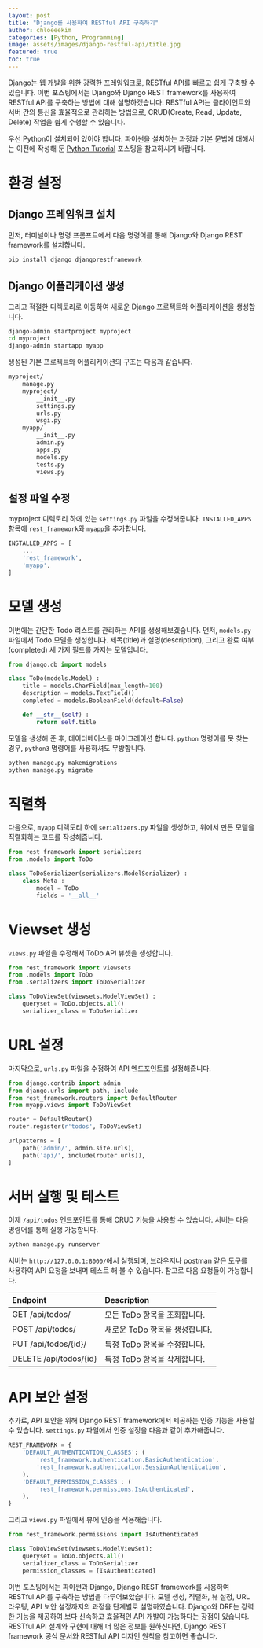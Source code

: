 ```yaml
---
layout: post
title: "Django를 사용하여 RESTful API 구축하기"
author: chloeeekim
categories: [Python, Programming]
image: assets/images/django-restful-api/title.jpg
featured: true
toc: true
---
```


Django는 웹 개발을 위한 강력한 프레임워크로, RESTful API를 빠르고 쉽게 구축할 수 있습니다. 이번 포스팅에서는 Django와 Django REST framework를 사용하여 RESTful API를 구축하는 방법에 대해 설명하겠습니다. RESTful API는 클라이언트와 서버 간의 통신을 효율적으로 관리하는 방법으로, CRUD(Create, Read, Update, Delete) 작업을 쉽게 수행할 수 있습니다.

우선 Python이 설치되어 있어야 합니다. 파이썬을 설치하는 과정과 기본 문법에 대해서는 이전에 작성해 둔 <a href="https://chloeeekim.github.io/python-tutorial/" target="_blank">Python Tutorial</a> 포스팅을 참고하시기 바랍니다.

# 환경 설정

## Django 프레임워크 설치

먼저, 터미널이나 명령 프롬프트에서 다음 명령어를 통해 Django와 Django REST framework를 설치합니다.

```bash
pip install django djangorestframework
```

## Django 어플리케이션 생성

그리고 적절한 디렉토리로 이동하여 새로운 Django 프로젝트와 어플리케이션을 생성합니다.

```bash
django-admin startproject myproject
cd myproject
django-admin startapp myapp
```

생성된 기본 프로젝트와 어플리케이션의 구조는 다음과 같습니다.

```markdown
myproject/
    manage.py
    myproject/
        __init__.py
        settings.py
        urls.py
        wsgi.py
    myapp/
        __init__.py
        admin.py
        apps.py
        models.py
        tests.py
        views.py
```

## 설정 파일 수정

myproject 디렉토리 하에 있는 `settings.py` 파일을 수정해줍니다. `INSTALLED_APPS` 항목에 `rest_framework`와 `myapp`을 추가합니다.

```python
INSTALLED_APPS = [
    ...
    'rest_framework',
    'myapp',
]
```

# 모델 생성

이번에는 간단한 Todo 리스트를 관리하는 API를 생성해보겠습니다. 먼저, `models.py` 파일에서 Todo 모델을 생성합니다. 제목(title)과 설명(description), 그리고 완료 여부(completed) 세 가지 필드를 가지는 모델입니다.

```python
from django.db import models

class ToDo(models.Model) :
    title = models.CharField(max_length=100)
    description = models.TextField()
    completed = models.BooleanField(default=False)

    def __str__(self) :
        return self.title
```

모델을 생성해 준 후, 데이터베이스를 마이그레이션 합니다. `python` 명령어를 못 찾는 경우, `python3` 명령어를 사용하셔도 무방합니다.

```bash
python manage.py makemigrations
python manage.py migrate
```

# 직렬화

다음으로, `myapp` 디렉토리 하에 `serializers.py` 파일을 생성하고, 위에서 만든 모델을 직렬화하는 코드를 작성해줍니다.

```python
from rest_framework import serializers
from .models import ToDo

class ToDoSerializer(serializers.ModelSerializer) :
    class Meta :
        model = ToDo
        fields = '__all__'
```

# Viewset 생성

`views.py` 파일을 수정해서 ToDo API 뷰셋을 생성합니다.

```python
from rest_framework import viewsets
from .models import ToDo
from .serializers import ToDoSerializer

class ToDoViewSet(viewsets.ModelViewSet) :
    queryset = ToDo.objects.all()
    serializer_class = ToDoSerializer
```

# URL 설정

마지막으로, `urls.py` 파일을 수정하여 API 엔드포인트를 설정해줍니다.

```python
from django.contrib import admin
from django.urls import path, include
from rest_framework.routers import DefaultRouter
from myapp.views import ToDoViewSet

router = DefaultRouter()
router.register(r'todos', ToDoViewSet)

urlpatterns = [
    path('admin/', admin.site.urls),
    path('api/', include(router.urls)),
]
```

# 서버 실행 및 테스트

이제 `/api/todos` 엔드포인트를 통해 CRUD 기능을 사용할 수 있습니다. 서버는 다음 명령어를 통해 실행 가능합니다.

```bash
python manage.py runserver
```

서버는 `http://127.0.0.1:8000/`에서 실행되며, 브라우저나 postman 같은 도구를 사용하여 API 요청을 보내며 테스트 해 볼 수 있습니다. 참고로 다음 요청들이 가능합니다.

| Endpoint | Description |
| :--- | :--- |
| GET /api/todos/ | 모든 ToDo 항목을 조회합니다. |
| POST /api/todos/ | 새로운 ToDo 항목을 생성합니다. |
| PUT /api/todos/{id}/ | 특정 ToDo 항목을 수정합니다. |
| DELETE /api/todos/{id} | 특정 ToDo 항목을 삭제합니다. |

# API 보안 설정

추가로, API 보안을 위해 Django REST framework에서 제공하는 인증 기능을 사용할 수 있습니다. `settings.py` 파일에서 인증 설정을 다음과 같이 추가해줍니다.

```python
REST_FRAMEWORK = {
    'DEFAULT_AUTHENTICATION_CLASSES': (
        'rest_framework.authentication.BasicAuthentication',
        'rest_framework.authentication.SessionAuthentication',
    ),
    'DEFAULT_PERMISSION_CLASSES': (
        'rest_framework.permissions.IsAuthenticated',
    ),
}
```

그리고 `views.py` 파일에서 뷰에 인증을 적용해줍니다.

```python
from rest_framework.permissions import IsAuthenticated

class ToDoViewSet(viewsets.ModelViewSet):
    queryset = ToDo.objects.all()
    serializer_class = ToDoSerializer
    permission_classes = [IsAuthenticated]
```

이번 포스팅에서는 파이썬과 Django, Django REST framework를 사용하여 RESTful API를 구축하는 방법을 다루어보았습니다. 모델 생성, 직렬화, 뷰 설정, URL 라우팅, API 보안 설정까지의 과정을 단계별로 설명하였습니다. Django와 DRF는 강력한 기능을 제공하여 보다 신속하고 효율적인 API 개발이 가능하다는 장점이 있습니다. RESTful API 설계와 구현에 대해 더 많은 정보를 원하신다면, Django REST framework 공식 문서와 RESTful API 디자인 원칙을 참고하면 좋습니다.
